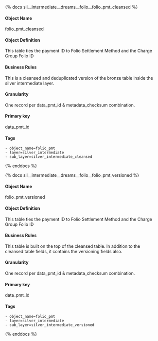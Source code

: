 {% docs sil__intermediate__dreams__folio__folio_pmt_cleansed %}

#### Object Name
folio_pmt_cleansed

#### Object Definition
This table ties the payment ID to Folio Settlement Method and the Charge Group Folio ID

#### Business Rules
This is a cleansed and deduplicated version of the bronze table inside the silver intermediate layer.

#### Granularity
One record per data_pmt_id & metadata_checksum combination.

#### Primary key
data_pmt_id

#### Tags
    - object_name=folio_pmt
    - layer=silver_intermediate
    - sub_layer=silver_intermediate_cleansed

{% enddocs %}

{% docs sil__intermediate__dreams__folio__folio_pmt_versioned %}

#### Object Name
folio_pmt_versioned

#### Object Definition
This table ties the payment ID to Folio Settlement Method and the Charge Group Folio ID

#### Business Rules
This table is built on the top of the cleansed table. In addition to the cleansed table fields, it contains the versioning fields also.

#### Granularity
One record per data_pmt_id & metadata_checksum combination.

#### Primary key
data_pmt_id

#### Tags
    - object_name=folio_pmt
    - layer=silver_intermediate
    - sub_layer=silver_intermediate_versioned

{% enddocs %}